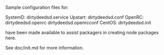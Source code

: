 Sample configuration files for:

SystemD: dirtydeedsd.service
Upstart: dirtydeedsd.conf
OpenRC:  dirtydeedsd.openrc
         dirtydeedsd.openrcconf
CentOS:  dirtydeedsd.init

have been made available to assist packagers in creating node packages here.

See doc/init.md for more information.
